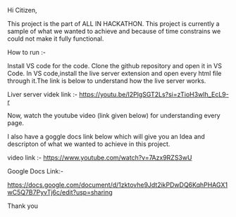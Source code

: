 Hi Citizen,

This project is the part of ALL IN HACKATHON. This project is currently a sample of what we wanted to achieve and because of time constrains we could not make it fully functional.

How to run :- 

Install VS code for the code.
Clone the github repository and open it in VS Code.
In VS code,install the live server extension and open every html file through it.The link is below to understand how the live server works.

Liver server videk link :- https://youtu.be/I2PlgSGT2Ls?si=zTioH3wIh_EcL9-r

Now, watch the youtube video (link given below) for understanding every page.

I also have a goggle docs link below which will give you an Idea and descripton of what we wanted to achieve in this project.

video link :- 
https://www.youtube.com/watch?v=7Azx9RZS3wU

Google Docs Link:- 

https://docs.google.com/document/d/1zktovhe9Jdt2ikPDwDQ6KqhPHAGX1wC5Q7B7PyvTj6c/edit?usp=sharing


Thank you 
